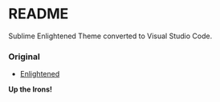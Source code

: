 # README

Sublime Enlightened Theme converted to Visual Studio Code. 

### Original
* [Enlightened](https://github.com/vincentmac/enlightened)

**Up the Irons!**
